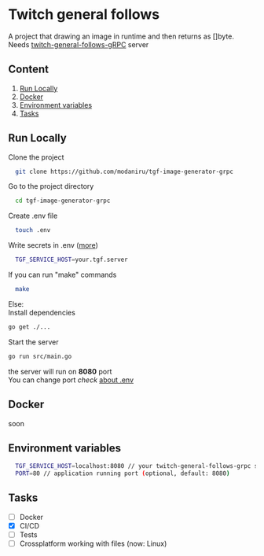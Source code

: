 
# Twitch general follows
A project that drawing an image in runtime and then returns as []byte. Needs [twitch-general-follows-gRPC](https://github.com/modaniru/twitch-general-follows-gRPC) server

## Content

1. [Run Locally](https://github.com/modaniru/tgf-image-generator-grpc#run-locally)
2. [Docker](https://github.com/modaniru/tgf-image-generator-grpc#docker)
3. [Environment variables](https://github.com/modaniru/tgf-image-generator-grpc#environment-variables)
4. [Tasks](https://github.com/modaniru/tgf-image-generator-grpc#tasks)

## Run Locally

Clone the project

~~~bash
  git clone https://github.com/modaniru/tgf-image-generator-grpc
~~~

Go to the project directory

~~~bash
  cd tgf-image-generator-grpc
~~~

Create .env file

~~~bash
  touch .env
~~~

Write secrets in .env ([more](https://github.com/modaniru/tgf-image-generator-grpc#environment-variables))

~~~bash
  TGF_SERVICE_HOST=your.tgf.server
~~~

If you can run "make" commands

~~~bash
  make
~~~

Else: \
Install dependencies

~~~bash
go get ./...
~~~

Start the server

~~~bash
go run src/main.go
~~~

the server will run on **8080** port\
You can change port *check* [about .env](https://github.com/modaniru/tgf-image-generator-grpc#environment-variables)

## Docker
soon
<!-- run from **Docker Hub**
~~~bash
docker run -p 8080:8080 -e TWITCH_CLIENT_ID=clientId -e TWITCH_CLIENT_SECRET=clientSecert modaniru/tgf
~~~
or
~~~bash
docker run -p 8080:8080 --env-file path modaniru/tgf
~~~
**build** and run docker container
~~~bash
docker build -t imageName .
docker run --env-file path -p 8080:8080 imageName
~~~ -->

## Environment variables

~~~bash
  TGF_SERVICE_HOST=localhost:8080 // your twitch-general-follows-grpc server url
  PORT=80 // application running port (optional, default: 8080)
~~~

## Tasks
- [ ] Docker
- [x] CI/CD
- [ ] Tests
- [ ] Crossplatform working with files (now: Linux)